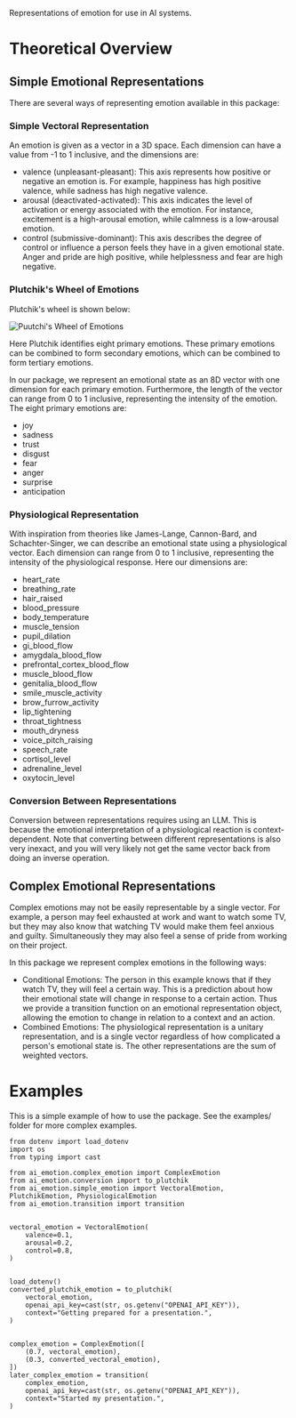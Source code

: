 Representations of emotion for use in AI systems.

# Theoretical Overview

## Simple Emotional Representations

There are several ways of representing emotion available in this package:

### Simple Vectoral Representation

An emotion is given as a vector in a 3D space. Each dimension can have a value from -1 to 1 inclusive, and the dimensions are:
- valence (unpleasant-pleasant): This axis represents how positive or negative an emotion is. For example, happiness has high positive valence, while sadness has high negative valence.
- arousal (deactivated-activated): This axis indicates the level of activation or energy associated with the emotion. For instance, excitement is a high-arousal emotion, while calmness is a low-arousal emotion.
- control (submissive-dominant): This axis describes the degree of control or influence a person feels they have in a given emotional state. Anger and pride are high positive, while helplessness and fear are high negative.

### Plutchik's Wheel of Emotions

Plutchik's wheel is shown below:

![Puutchi's Wheel of Emotions](https://en.m.wikipedia.org/wiki/File:Plutchik-wheel.svg)

Here Plutchik identifies eight primary emotions. These primary emotions can be combined to form secondary emotions, which can be combined to form tertiary emotions.

In our package, we represent an emotional state as an 8D vector with one dimension for each primary emotion. Furthermore, the length of the vector can range from 0 to 1 inclusive, representing the intensity of the emotion. The eight primary emotions are:
- joy
- sadness
- trust
- disgust
- fear
- anger
- surprise
- anticipation

### Physiological Representation

With inspiration from theories like James-Lange, Cannon-Bard, and Schachter-Singer, we can describe an emotional state using a physiological vector. Each dimension can range from 0 to 1 inclusive, representing the intensity of the physiological response. Here our dimensions are:
- heart_rate
- breathing_rate
- hair_raised
- blood_pressure
- body_temperature
- muscle_tension
- pupil_dilation
- gi_blood_flow
- amygdala_blood_flow
- prefrontal_cortex_blood_flow
- muscle_blood_flow
- genitalia_blood_flow
- smile_muscle_activity
- brow_furrow_activity
- lip_tightening
- throat_tightness
- mouth_dryness
- voice_pitch_raising
- speech_rate
- cortisol_level
- adrenaline_level
- oxytocin_level

### Conversion Between Representations

Conversion between representations requires using an LLM. This is because the emotional interpretation of a physiological reaction is context-dependent. Note that converting between different representations is also very inexact, and you will very likely not get the same vector back from doing an inverse operation.

## Complex Emotional Representations

Complex emotions may not be easily representable by a single vector. For example, a person may feel exhausted at work and want to watch some TV, but they may also know that watching TV would make them feel anxious and guilty. Simultaneously they may also feel a sense of pride from working on their project.

In this package we represent complex emotions in the following ways:
- Conditional Emotions: The person in this example knows that if they watch TV, they will feel a certain way. This is a prediction about how their emotional state will change in response to a certain action. Thus we provide a transition function on an emotional representation object, allowing the emotion to change in relation to a context and an action.
- Combined Emotions: The physiological representation is a unitary representation, and is a single vector regardless of how complicated a person's emotional state is. The other representations are the sum of weighted vectors.

# Examples

This is a simple example of how to use the package. See the examples/ folder for more complex examples.

```
from dotenv import load_dotenv
import os
from typing import cast

from ai_emotion.complex_emotion import ComplexEmotion
from ai_emotion.conversion import to_plutchik
from ai_emotion.simple_emotion import VectoralEmotion, PlutchikEmotion, PhysiologicalEmotion
from ai_emotion.transition import transition


vectoral_emotion = VectoralEmotion(
    valence=0.1,
    arousal=0.2,
    control=0.8,
)


load_dotenv()
converted_plutchik_emotion = to_plutchik(
    vectoral_emotion,
    openai_api_key=cast(str, os.getenv("OPENAI_API_KEY")),
    context="Getting prepared for a presentation.",
)


complex_emotion = ComplexEmotion([
    (0.7, vectoral_emotion),
    (0.3, converted_vectoral_emotion),
])
later_complex_emotion = transition(
    complex_emotion,
    openai_api_key=cast(str, os.getenv("OPENAI_API_KEY")),
    context="Started my presentation.",
)
```
